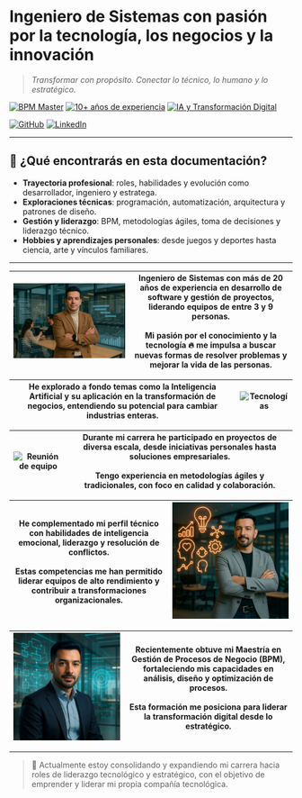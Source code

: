 # Ingeniero de Sistemas con pasión por la tecnología, los negocios y la innovación

> *Transformar con propósito. Conectar lo técnico, lo humano y lo estratégico.*

[![BPM Master](https://img.shields.io/badge/BPM-Master-blue)](https://es.wikipedia.org/wiki/Gesti%C3%B3n_por_procesos)
[![10+ años de experiencia](https://img.shields.io/badge/Experiencia-10%2B%20a%C3%B1os-success)](./path/README.md)
[![IA y Transformación Digital](https://img.shields.io/badge/Inter%C3%A9s-IA%20%26%20Transformaci%C3%B3n%20Digital-ff69b4)](./knowledge/README.md)

[![GitHub](https://img.shields.io/badge/GitHub-Perfil-black?logo=github)](https://github.com/EdgarRangelInnovate)
[![LinkedIn](https://img.shields.io/badge/LinkedIn-Perfil-blue?logo=linkedin)](https://www.linkedin.com/in/edgar-rangel-moreno-innovate/)
<!--
[![CV MD](https://img.shields.io/badge/CV-md-black)](./cv/README.md)
[![CV ATS](https://img.shields.io/badge/CV-ATS-lightgrey)](./cv/Edgar%20Rangel%20Innovate%20CV%20Senior%20Dev%20ATS.pdf)
[![CV Mixto](https://img.shields.io/badge/CV-Mixto-blueviolet)](./cv/Edgar%20Rangel%20Innovate%20CV%20Senior%20Dev%20Mixta.pdf)
[![CV Visual](https://img.shields.io/badge/CV-Infográfico-gold)](./cv/Edgar%20Rangel%20Innovate%20CV%20Senior%20Dev%20Visual.pdf)
-->

---

## 🚀 ¿Qué encontrarás en esta documentación?

- **Trayectoria profesional**: roles, habilidades y evolución como desarrollador, ingeniero y estratega.
- **Exploraciones técnicas**: programación, automatización, arquitectura y patrones de diseño.
- **Gestión y liderazgo**: BPM, metodologías ágiles, toma de decisiones y liderazgo técnico.
- **Hobbies y aprendizajes personales**: desde juegos y deportes hasta ciencia, arte y vínculos familiares.

---
<!-- markdownlint-disable MD033 -->
| ![Ingeniero trabajando](./assets/programador.png) | **Ingeniero de Sistemas con más de 20 años de experiencia en desarrollo de software y gestión de proyectos, liderando equipos de entre 3 y 9 personas.**<br><br>Mi pasión por el conocimiento y la tecnología 🔥 me impulsa a buscar nuevas formas de resolver problemas y mejorar la vida de las personas. |
|--|--|

| **He explorado a fondo temas como la Inteligencia Artificial y su aplicación en la transformación de negocios, entendiendo su potencial para cambiar industrias enteras.** | ![Tecnologías](./assets/tecnologías.png) |
|--|--|

| ![Reunión de equipo](./assets/reunión.png) | **Durante mi carrera he participado en proyectos de diversa escala, desde iniciativas personales hasta soluciones empresariales.**<br><br>Tengo experiencia en metodologías ágiles y tradicionales, con foco en calidad y colaboración. |
|--|--|

| **He complementado mi perfil técnico con habilidades de inteligencia emocional, liderazgo y resolución de conflictos.**<br><br>Estas competencias me han permitido liderar equipos de alto rendimiento y contribuir a transformaciones organizacionales. | ![Empresario](./assets/empresario.png) |
|--|--|

| ![Procesos](./assets/procesos.png) | **Recientemente obtuve mi Maestría en Gestión de Procesos de Negocio (BPM), fortaleciendo mis capacidades en análisis, diseño y optimización de procesos.**<br><br>Esta formación me posiciona para liderar la transformación digital desde lo estratégico. |
|--|--|

---

> 🎯 Actualmente estoy consolidando y expandiendo mi carrera hacia roles de liderazgo tecnológico y estratégico, con el objetivo de emprender y liderar mi propia compañía tecnológica.
